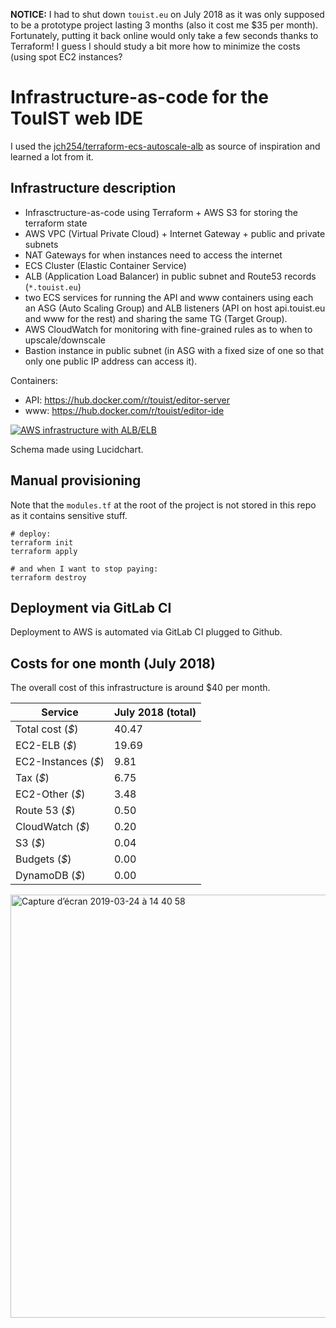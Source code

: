 **NOTICE:** I had to shut down `touist.eu` on July 2018 as it was only supposed to be a prototype project lasting 3 months (also it cost me $35 per month). Fortunately, putting it back online would only take a few seconds thanks to Terraform! I guess I should study a bit more how to minimize the costs (using spot EC2 instances? 

# Infrastructure-as-code for the TouIST web IDE

I used the [jch254/terraform-ecs-autoscale-alb] as source of inspiration
and learned a lot from it.

## Infrastructure description

- Infrasctructure-as-code using Terraform + AWS S3 for storing the
  terraform state
- AWS VPC (Virtual Private Cloud) + Internet Gateway + public and private
  subnets
- NAT Gateways for when instances need to access the internet
- ECS Cluster (Elastic Container Service)
- ALB (Application Load Balancer) in public subnet and Route53 records
  (`*.touist.eu`)
- two ECS services for running the API and www containers using each an ASG
  (Auto Scaling Group) and ALB listeners (API on host api.touist.eu and www
  for the rest) and sharing the same TG (Target Group).
- AWS CloudWatch for monitoring with fine-grained rules as to when to
  upscale/downscale
- Bastion instance in public subnet (in ASG with a fixed size of one so
  that only one public IP address can access it).

Containers:

- API: <https://hub.docker.com/r/touist/editor-server>
- www: <https://hub.docker.com/r/touist/editor-ide>

[![AWS infrastructure with ALB/ELB][infra-png]][infra-original]

Schema made using Lucidchart.

## Manual provisioning

Note that the `modules.tf` at the root of the project is not stored in this
repo as it contains sensitive stuff.

    # deploy:
    terraform init
    terraform apply

    # and when I want to stop paying:
    terraform destroy

## Deployment via GitLab CI

Deployment to AWS is automated via GitLab CI plugged to Github.

## Costs for one month (July 2018)

The overall cost of this infrastructure is around $40 per month.

|       Service       | July 2018 (total) |
|---------------------|-------------------|
| Total cost (*$*)    | 40.47             |
| EC2-ELB (*$*)       | 19.69             |
| EC2-Instances (*$*) | 9.81              |
| Tax (*$*)           | 6.75              |
| EC2-Other (*$*)     | 3.48              |
| Route 53 (*$*)      | 0.50              |
| CloudWatch (*$*)    | 0.20              |
| S3 (*$*)            | 0.04              |
| Budgets (*$*)       | 0.00              |
| DynamoDB (*$*)      | 0.00              |

<img width="677" alt="Capture d’écran 2019-03-24 à 14 40 58" src="https://user-images.githubusercontent.com/2195781/54880365-42626c80-4e44-11e9-9e02-4bf6311857f4.png">

[jch254/terraform-ecs-autoscale-alb]:https://github.com/jch254/terraform-ecs-autoscale-alb
[infra-png]: https://www.lucidchart.com/publicSegments/view/1c8a62fe-a315-4c32-9079-fd7624ac1eb1/image.png
[infra-original]: https://www.lucidchart.com/documents/view/567962c6-3cd2-450d-afcf-a68f9561a729
